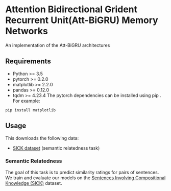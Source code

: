 Attention Bidirectional Grident Recurrent Unit(Att-BiGRU) Memory Networks
===============================================

An implementation of the Att-BiGRU architectures

## Requirements


- Python >= 3.5
- pytorch >= 0.2.0
- matplotlib >= 2.2.0
- pandas >= 0.12.0
- tqdm >= 4.23.4
The pytorch dependencies can be installed using pip . For example:

```
pip install matplotlib
```

## Usage

This downloads the following data:

  - [SICK dataset](http://alt.qcri.org/semeval2014/task1/index.php?id=data-and-tools) (semantic relatedness task)

### Semantic Relatedness

The goal of this task is to predict similarity ratings for pairs of sentences. We train and evaluate our models on the [Sentences Involving Compositional Knowledge (SICK)](http://alt.qcri.org/semeval2014/task1/index.php?id=data-and-tools) dataset.
